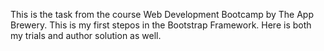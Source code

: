 This is the task from the course Web Development Bootcamp by The App Brewery.
This is my first stepos in the Bootstrap Framework. 
Here is both my trials and author solution as well.
